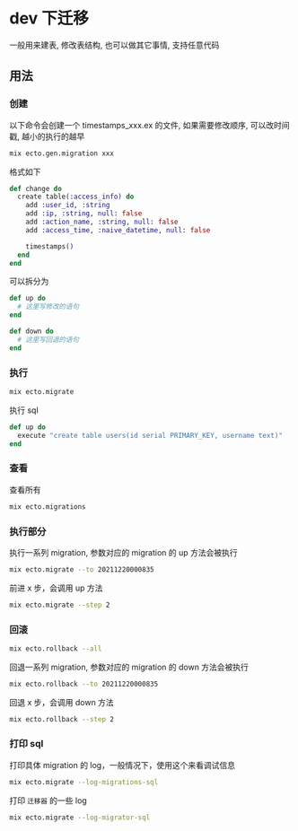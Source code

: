 # dev 下迁移

一般用来建表, 修改表结构, 也可以做其它事情, 支持任意代码

## 用法

### 创建

以下命令会创建一个 timestamps_xxx.ex 的文件, 如果需要修改顺序, 可以改时间戳, 越小的执行的越早

```sh
mix ecto.gen.migration xxx
```

格式如下

```elixir
def change do
  create table(:access_info) do
    add :user_id, :string
    add :ip, :string, null: false
    add :action_name, :string, null: false
    add :access_time, :naive_datetime, null: false

    timestamps()
  end
end
```

可以拆分为

```elixir
def up do
  # 这里写修改的语句
end

def down do
  # 这里写回退的语句
end
```

### 执行

```sh
mix ecto.migrate
```

执行 sql

```elixir
def up do
  execute "create table users(id serial PRIMARY_KEY, username text)"
end
```

### 查看

查看所有

```sh
mix ecto.migrations
```

### 执行部分

执行一系列 migration, 参数对应的 migration 的 up 方法会被执行

```sh
mix ecto.migrate --to 20211220000835
```

前进 x 步，会调用 up 方法

```sh
mix ecto.migrate --step 2
```

### 回滚

```sh
mix ecto.rollback --all
```

回退一系列 migration, 参数对应的 migration 的 down 方法会被执行

```sh
mix ecto.rollback --to 20211220000835
```

回退 x 步，会调用 down 方法

```sh
mix ecto.rollback --step 2
```

### 打印 sql

打印具体 migration 的 log，一般情况下，使用这个来看调试信息

```sh
mix ecto.migrate --log-migrations-sql
```

打印 `迁移器` 的一些 log

```sh
mix ecto.migrate --log-migrator-sql
```
